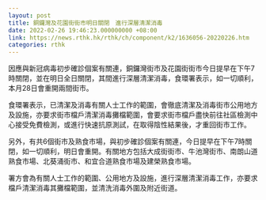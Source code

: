 ```yaml
---
layout: post
title: 銅鑼灣及花園街街市明日關閉　進行深層清潔消毒
date: 2022-02-26 19:46:23.000000000 +08:00
link: https://news.rthk.hk/rthk/ch/component/k2/1636056-20220226.htm
categories: rthk
---
```


因應與新冠病毒初步確診個案有關連，銅鑼灣街市及花園街街市今日提早在下午7時關閉，並在明日全日關閉，其間進行深層清潔消毒，食環署表示，如一切順利，本月28日會重開兩間街市。

食環署表示，已清潔及消毒有關人士工作的範圍，會徹底清潔及消毒街市公用地方及設施，亦要求街市檔戶清潔消毒攤檔範圍，會要求街市檔戶盡快前往社區檢測中心接受免費檢測，或進行快速抗原測試，在取得陰性結果後，才重回街市工作。

另外，有共6個街市及熟食市場，與初步確診個案有關連，今日提早在下午7時關閉，如一切順利，明日會重開。有關地方包括大成街街市、牛池灣街市、南朗山道熟食市場、北葵涌街市、和宜合道熟食市場及建榮熟食市場。

署方會為有關人士工作的範圍、公用地方及設施，進行深層清潔消毒工作，亦要求檔戶清潔消毒其攤檔範圍，並清洗消毒外圍及附近街道。

